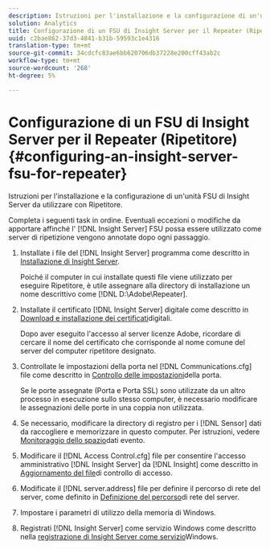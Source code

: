 ```yaml
---
description: Istruzioni per l'installazione e la configurazione di un'unità FSU di Insight Server da utilizzare con Ripetitore.
solution: Analytics
title: Configurazione di un FSU di Insight Server per il Repeater (Ripetitore)
uuid: c2bae862-37d3-4841-b31b-59593c1e4316
translation-type: tm+mt
source-git-commit: 34cdcfc83ae6bb620706db37228e200cff43ab2c
workflow-type: tm+mt
source-wordcount: '268'
ht-degree: 5%

---
```



# Configurazione di un FSU di Insight Server per il Repeater (Ripetitore){#configuring-an-insight-server-fsu-for-repeater}

Istruzioni per l&#39;installazione e la configurazione di un&#39;unità FSU di Insight Server da utilizzare con Ripetitore.

Completa i seguenti task in ordine. Eventuali eccezioni o modifiche da apportare affinché l&#39; [!DNL Insight Server] FSU possa essere utilizzato come server di ripetizione vengono annotate dopo ogni passaggio.

1. Installate i file del [!DNL Insight Server] programma come descritto in [Installazione di Insight Server](../../../../home/c-inst-svr/c-install-ins-svr/c-install-ins-svr.md#concept-1c796b4ca427474f99ec6ba34d8254cd).

   Poiché il computer in cui installate questi file viene utilizzato per eseguire Ripetitore, è utile assegnare alla directory di installazione un nome descrittivo come [!DNL D:\Adobe\Repeater].

1. Installate il certificato [!DNL Insight Server] digitale come descritto in [Download e installazione dei certificati](../../../../home/c-inst-svr/c-install-ins-svr/t-install-proc-inst-svr-dpu/c-dnld-dgtl-cert/c-dnld-dgtl-cert.md#concept-4f79c240492f4e52b6375b4b3bbefa17)digitali.

   Dopo aver eseguito l&#39;accesso al server licenze  Adobe, ricordare di cercare il nome del certificato che corrisponde al nome comune del server del computer ripetitore designato.

1. Controllate le impostazioni della porta nel [!DNL Communications.cfg] file come descritto in [Controllo delle impostazioni](../../../../home/c-inst-svr/c-install-ins-svr/t-install-proc-inst-svr-dpu/t-chk-pt-stgs.md#task-a91191b0a19e4437aa535a27c734ae64)della porta.

   Se le porte assegnate (Porta e Porta SSL) sono utilizzate da un altro processo in esecuzione sullo stesso computer, è necessario modificare le assegnazioni delle porte in una coppia non utilizzata.

1. Se necessario, modificare la directory di registro per i [!DNL Sensor] dati da raccogliere e memorizzare in questo computer. Per istruzioni, vedere [Monitoraggio dello spazio](../../../../home/c-inst-svr/c-admin-inst-svr/c-mntr-disk-spc/t-mntr-evt-data-spc.md#task-a54d4bd16b96437f943cd09e5d848440)dati evento.
1. Modificare il [!DNL Access Control.cfg] file per consentire l&#39;accesso amministrativo [!DNL Insight Server] da [!DNL Insight] come descritto in [Aggiornamento del file](../../../../home/c-inst-svr/c-install-ins-svr/t-install-proc-inst-svr-dpu/c-updt-accss-ctrl-file.md#concept-fb9aa0c0e0664c018528f56d01c4808d)di controllo di accesso.
1. Modificate il [!DNL server.address] file per definire il percorso di rete del server, come definito in [Definizione del percorso](../../../../home/c-inst-svr/c-install-ins-svr/t-install-proc-inst-svr-dpu/c-svrs-ntwk-loc/c-svrs-ntwk-loc.md#concept-87dd2aa3448c415ca1285bc445a8c649)di rete del server.
1. Impostare i parametri di utilizzo della memoria di Windows.
1. Registrati [!DNL Insight Server] come servizio Windows come descritto nella [registrazione di Insight Server come servizio](../../../../home/c-inst-svr/c-install-ins-svr/t-install-proc-inst-svr-dpu/c-reg-wdws-svc.md#concept-f2c7aa891d544a2595aa01d0d796a540)Windows.
